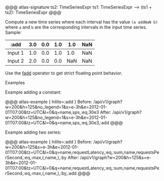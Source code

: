 @@@ atlas-signature
ts2: TimeSeriesExpr
ts1: TimeSeriesExpr
-->
(ts1 + ts2): TimeSeriesExpr
@@@

Compute a new time series where each interval has the value `(a addNaN b)` where `a`
and `b` are the corresponding intervals in the input time series. Sample:

:add    | 3.0 | 0.0 | 1.0 | 1.0 | NaN |
---------|-----|-----|-----|-----|-----|
Input 1 | 1.0 | 0.0 | 1.0 | 1.0 | NaN |
Input 2 | 2.0 | 0.0 | 0.0 | NaN | NaN |

Use the [fadd](fadd.md) operator to get strict floating point behavior.

Examples

Example adding a constant:

@@@ atlas-example { hilite=:add }
Before: /api/v1/graph?w=200&h=125&no_legend=1&s=e-3h&e=2012-01-01T07:00&tz=UTC&l=0&q=name,sps,:eq,30e3
After: /api/v1/graph?w=200&h=125&no_legend=1&s=e-3h&e=2012-01-01T07:00&tz=UTC&l=0&q=name,sps,:eq,30e3,:add
@@@

Example adding two series:

@@@ atlas-example { hilite=:add }
Before: /api/v1/graph?w=200&h=125&s=e-3h&e=2012-01-01T07:00&tz=UTC&l=0&q=name,requestLatency,:eq,:sum,name,requestsPerSecond,:eq,:max,(,name,),:by
After: /api/v1/graph?w=200&h=125&s=e-3h&e=2012-01-01T07:00&tz=UTC&l=0&q=name,requestLatency,:eq,:sum,name,requestsPerSecond,:eq,:max,(,name,),:by,:add
@@@
